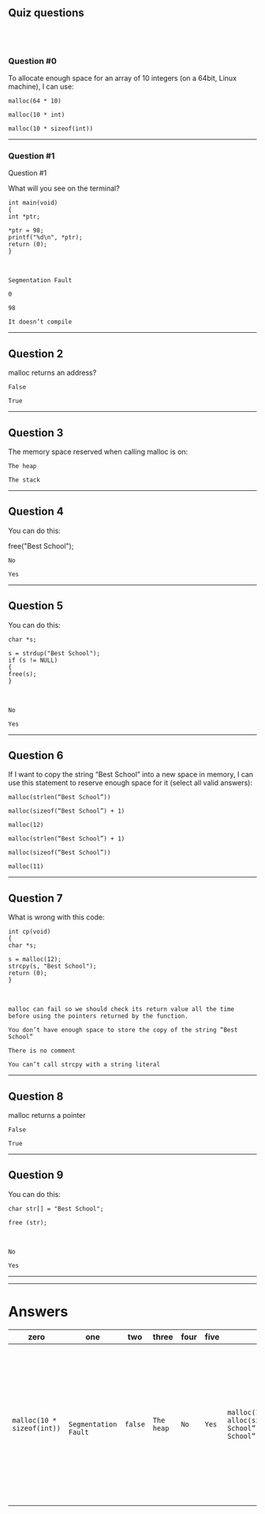 ## Quiz questions 
<br>
<br>

### Question #0 

To allocate enough space for an array of 10 integers (on a 64bit, Linux machine), I can use:

    malloc(64 * 10)

    malloc(10 * int)

    malloc(10 * sizeof(int))

---
### Question #1
 Question #1

What will you see on the terminal?

    int main(void)
    {
    int *ptr;

    *ptr = 98;
    printf("%d\n", *ptr);
    return (0);
    }
<br> 
     
    Segmentation Fault

    0

    98

    It doesn’t compile
    
   ---

## Question 2
malloc returns an address?

    False

    True

---
## Question 3
The memory space reserved when calling malloc is on:

    The heap

    The stack

---
## Question 4
You can do this:

free("Best School");

    No

    Yes
---
## Question 5
You can do this:

    char *s;

    s = strdup("Best School");
    if (s != NULL)
    {
    free(s);
    }
<br>

    No

    Yes

---
## Question 6
If I want to copy the string “Best School” into a new space in memory, I can use this statement to reserve enough space for it (select all valid answers):

    malloc(strlen(“Best School”))

    malloc(sizeof(“Best School”) + 1)

    malloc(12)

    malloc(strlen(“Best School”) + 1)

    malloc(sizeof(“Best School”))

    malloc(11)


---
## Question 7

What is wrong with this code:


    
    int cp(void)
    {  
    char *s;

    s = malloc(12);
    strcpy(s, "Best School");
    return (0);
    }

<br> 

    malloc can fail so we should check its return value all the time before using the pointers returned by the function.

    You don’t have enough space to store the copy of the string “Best School”

    There is no comment

    You can’t call strcpy with a string literal

---
## Question 8 
malloc returns a pointer

    False

    True

---
## Question 9
You can do this:

    char str[] = "Best School";

    free (str);

<br>

    No

    Yes
---
---

# Answers

|zero|one|two|three|four|five|six|seven|eight|nine|
|---|---|---|---|---|---|---|---|---|---|
|`malloc(10 * sizeof(int))`|` Segmentation Fault`|`false`|`The heap`|`No`|`Yes`|`malloc(12) & alloc(sizeof(“Best School”)&malloc(strlen(“Best School”) + 1)`|`malloc can fail so we should check its return value all the time before using the pointers returned by the function &&There is no comment`| `true`|`yes`|
